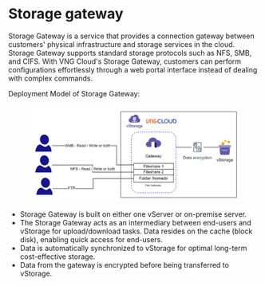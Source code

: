 # Storage gateway

Storage Gateway is a service that provides a connection gateway between customers' physical infrastructure and storage services in the cloud. Storage Gateway supports standard storage protocols such as NFS, SMB, and CIFS. With VNG Cloud's Storage Gateway, customers can perform configurations effortlessly through a web portal interface instead of dealing with complex commands.

Deployment Model of Storage Gateway:

<figure><img src="../../../../.gitbook/assets/image (29) (1) (1) (1).png" alt=""><figcaption></figcaption></figure>

* Storage Gateway is built on either one vServer or on-premise server.
* The Storage Gateway acts as an intermediary between end-users and vStorage for upload/download tasks. Data resides on the cache (block disk), enabling quick access for end-users.
* Data is automatically synchronized to vStorage for optimal long-term cost-effective storage.
* Data from the gateway is encrypted before being transferred to vStorage.

